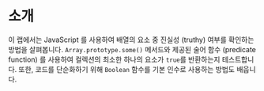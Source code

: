 # 소개

이 랩에서는 JavaScript 를 사용하여 배열의 요소 중 진실성 (truthy) 여부를 확인하는 방법을 살펴봅니다. `Array.prototype.some()` 메서드와 제공된 술어 함수 (predicate function) 를 사용하여 컬렉션의 최소한 하나의 요소가 `true`를 반환하는지 테스트합니다. 또한, 코드를 단순화하기 위해 `Boolean` 함수를 기본 인수로 사용하는 방법도 배웁니다.

